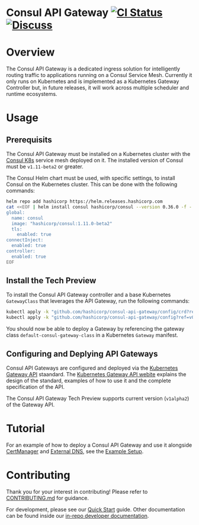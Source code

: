# Consul API Gateway [![CI Status](https://github.com/hashicorp/consul-api-gateway/actions/workflows/ci.yml/badge.svg?branch=main)](https://github.com/hashicorp/consul-api-gateway/actions/workflows/ci.yml?query=branch%3Amain) [![Discuss](https://img.shields.io/badge/discuss-consul--api--gateway-dc477d?logo=consul)](https://discuss.hashicorp.com/c/consul)

# Overview

The Consul API Gateway is a dedicated ingress solution for intelligently routing traffic to applications
running on a Consul Service Mesh. Currently it only runs on Kubernetes and is implemented as a
Kubernetes Gateway Controller but, in future releases, it will work across multiple scheduler and
runtime ecosystems.

# Usage

## Prerequisits  

The Consul API Gateway must be installed on a Kubernetes cluster with the [Consul K8s](https://github.com/hashicorp/consul-k8s) service
mesh deployed on it. The installed version of Consul must be `v1.11-beta2` or greater.

The Consul Helm chart must be used, with specific settings, to install Consul on the Kubernetes
cluster. This can be done with the following commands:

```bash
helm repo add hashicorp https://helm.releases.hashicorp.com
cat <<EOF | helm install consul hashicorp/consul --version 0.36.0 -f -
global:
  name: consul
  image: "hashicorp/consul:1.11.0-beta2"
  tls:
    enabled: true
connectInject:
  enabled: true
controller:
  enabled: true
EOF
```

## Install the Tech Preview

To install the Consul API Gateway controller and a base Kubernetes `GatewayClass` that leverages the
API Gateway, run the following commands:

```bash
kubectl apply -k "github.com/hashicorp/consul-api-gateway/config/crd?ref=v0.1.0-techpreview"
kubectl apply -k "github.com/hashicorp/consul-api-gateway/config?ref=v0.1.0-techpreview"
```

You should now be able to deploy a Gateway by referencing the gateway class `default-consul-gateway-class` in
a Kubernetes `Gateway` manifest.

## Configuring and Deplying API Gateways

Consul API Gateways are configured and deployed via the [Kubernetes Gateway API](https://github.com/kubernetes-sigs/gateway-api) staandard.
The [Kubernetes Gateway API webite](https://gateway-api.sigs.k8s.io/) explains the design of the standard, examples of how to
use it and the complete specification of the API. 

The Consul API Gateway Tech Preview supports current version (`v1alpha2`) of the Gateway API.

# Tutorial

For an example of how to deploy a Consul API Gateway and use it alongside [CertManager](https://github.com/jetstack/cert-manager) and
[External DNS](https://github.com/kubernetes-sigs/external-dns), see the [Example Setup](./dev/docs/example-setup.md).


# Contributing

Thank you for your interest in contributing! Please refer to [CONTRIBUTING.md](https://github.com/hashicorp/consul-api-gateway/blob/main/.github/CONTRIBUTING.md#contributing) for guidance.

For development, please see our [Quick Start](./dev/docs/getting-started.md) guide. Other documentation can be found inside our [in-repo developer documentation](./dev/docs).
